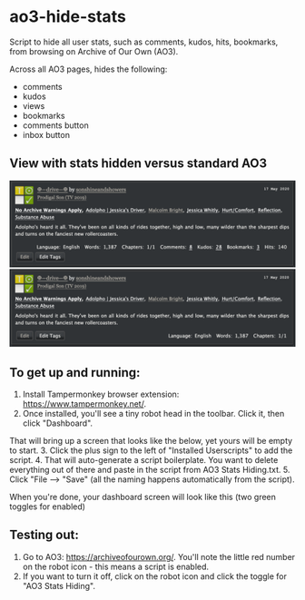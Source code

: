 # ao3-hide-stats
Script to hide all user stats, such as comments, kudos, hits, bookmarks, from browsing on Archive of Our Own (AO3).

Across all AO3 pages, hides the following:
- comments
- kudos
- views
- bookmarks
- comments button
- inbox button

## View with stats hidden versus standard AO3
![After](https://github.com/aceboxn/ao3-hide-stats/blob/master/statshiding/9.png)
![Before](https://github.com/aceboxn/ao3-hide-stats/blob/master/statshiding/10.png)

## To get up and running:
1. Install Tampermonkey browser extension: https://www.tampermonkey.net/.
2. Once installed, you'll see a tiny robot head in the toolbar. Click it, then click "Dashboard".

That will bring up a screen that looks like the below, yet yours will be empty to start.
3. Click the plus sign to the left of "Installed Userscripts" to add the script.
4. That will auto-generate a script boilerplate. You want to delete everything out of there and paste in the script from AO3 Stats Hiding.txt.
5. Click "File --> "Save" (all the naming happens automatically from the script).

When you're done, your dashboard screen will look like this (two green toggles for enabled)

## Testing out:
1. Go to AO3: https://archiveofourown.org/. You'll note the little red number on the robot icon - this means a script is enabled.
2. If you want to turn it off, click on the robot icon and click the toggle for "AO3 Stats Hiding".
